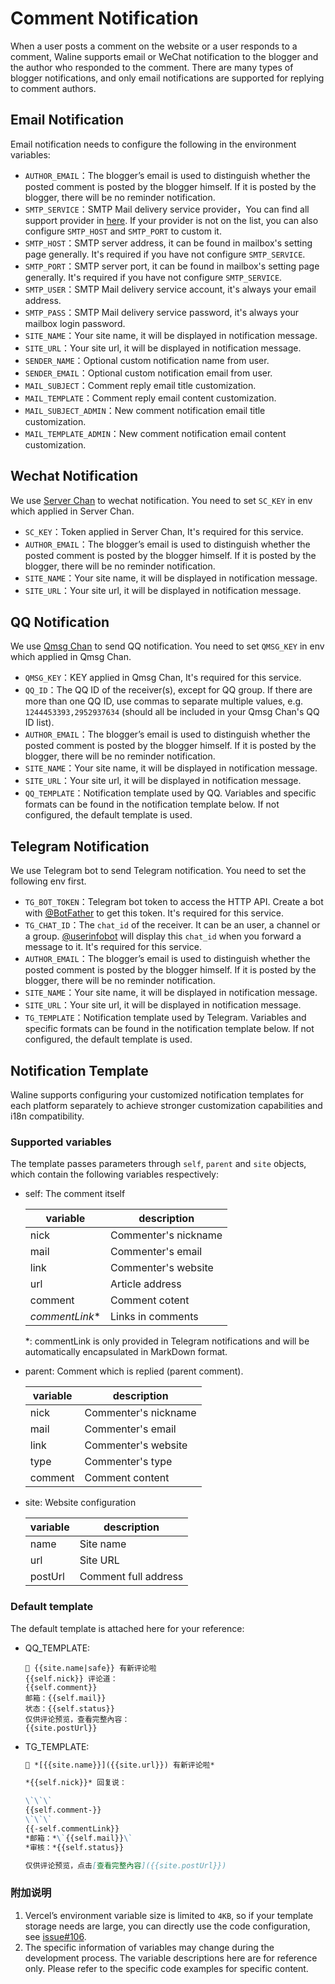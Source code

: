 # Comment Notification

When a user posts a comment on the website or a user responds to a comment, Waline supports email or WeChat notification to the blogger and the author who responded to the comment. There are many types of blogger notifications, and only email notifications are supported for replying to comment authors.

## Email Notification

Email notification needs to configure the following in the environment variables:

- `AUTHOR_EMAIL`：The blogger’s email is used to distinguish whether the posted comment is posted by the blogger himself. If it is posted by the blogger, there will be no reminder notification.
- `SMTP_SERVICE`：SMTP Mail delivery service provider，You can find all support provider in [here](https://github.com/nodemailer/nodemailer/blob/master/lib/well-known/services.json). If your provider is not on the list, you can also configure `SMTP_HOST` and `SMTP_PORT` to custom it.
- `SMTP_HOST`：SMTP server address, it can be found in mailbox's setting page generally. It's required if you have not configure `SMTP_SERVICE`.
- `SMTP_PORT`：SMTP server port, it can be found in mailbox's setting page generally. It's required if you have not configure `SMTP_SERVICE`.
- `SMTP_USER`：SMTP Mail delivery service account, it's always your email address.
- `SMTP_PASS`：SMTP Mail delivery service password, it's always your mailbox login password.
- `SITE_NAME`：Your site name, it will be displayed in notification message.
- `SITE_URL`：Your site url, it will be displayed in notification message.
- `SENDER_NAME`：Optional custom notification name from user.
- `SENDER_EMAIL`：Optional custom notification email from user.
- `MAIL_SUBJECT`：Comment reply email title customization.
- `MAIL_TEMPLATE`：Comment reply email content customization.
- `MAIL_SUBJECT_ADMIN`：New comment notification email title customization.
- `MAIL_TEMPLATE_ADMIN`：New comment notification email content customization.

## Wechat Notification

We use [Server Chan](http://sc.ftqq.com/3.version) to wechat notification. You need to set `SC_KEY` in env which applied in Server Chan.

- `SC_KEY`：Token applied in Server Chan, It's required for this service.
- `AUTHOR_EMAIL`：The blogger’s email is used to distinguish whether the posted comment is posted by the blogger himself. If it is posted by the blogger, there will be no reminder notification.
- `SITE_NAME`：Your site name, it will be displayed in notification message.
- `SITE_URL`：Your site url, it will be displayed in notification message.

## QQ Notification

We use [Qmsg Chan](https://qmsg.zendee.cn) to send QQ notification. You need to set `QMSG_KEY` in env which applied in Qmsg Chan.

- `QMSG_KEY`：KEY applied in Qmsg Chan, It's required for this service.
- `QQ_ID`：The QQ ID of the receiver(s), except for QQ group. If there are more than one QQ ID, use commas to separate multiple values, e.g. `1244453393,2952937634` (should all be included in your Qmsg Chan's QQ ID list).
- `AUTHOR_EMAIL`：The blogger’s email is used to distinguish whether the posted comment is posted by the blogger himself. If it is posted by the blogger, there will be no reminder notification.
- `SITE_NAME`：Your site name, it will be displayed in notification message.
- `SITE_URL`：Your site url, it will be displayed in notification message.
- `QQ_TEMPLATE`：Notification template used by QQ. Variables and specific formats can be found in the notification template below. If not configured, the default template is used.
## Telegram Notification

We use Telegram bot to send Telegram notification. You need to set the following env first.

- `TG_BOT_TOKEN`：Telegram bot token to access the HTTP API. Create a bot with [@BotFather](https://t.me/BotFather) to get this token. It's required for this service.
- `TG_CHAT_ID`：The `chat_id` of the receiver. It can be an user, a channel or a group. [@userinfobot](https://t.me/userinfobot) will display this `chat_id` when you forward a message to it. It's required for this service.
- `AUTHOR_EMAIL`：The blogger’s email is used to distinguish whether the posted comment is posted by the blogger himself. If it is posted by the blogger, there will be no reminder notification.
- `SITE_NAME`：Your site name, it will be displayed in notification message.
- `SITE_URL`：Your site url, it will be displayed in notification message.
- `TG_TEMPLATE`：Notification template used by Telegram. Variables and specific formats can be found in the notification template below. If not configured, the default template is used.


## Notification Template

Waline supports configuring your customized notification templates for each platform separately to achieve stronger customization capabilities and i18n compatibility.
### Supported variables

The template passes parameters through `self`, `parent` and `site` objects, which contain the following variables respectively:

- self: The comment itself

    | variable        | description          |
    | --------------- | -------------------- |
    | nick            | Commenter's nickname |
    | mail            | Commenter's email    |
    | link            | Commenter's website  |
    | url             | Article address      |
    | comment         | Comment cotent       |
    | *commentLink*\* | Links in comments    |

    *: commentLink is only provided in Telegram notifications and will be automatically encapsulated in MarkDown format.

- parent: Comment which is replied (parent comment).

    | variable | description          |
    | -------- | -------------------- |
    | nick     | Commenter's nickname |
    | mail     | Commenter's email    |
    | link     | Commenter's website  |
    | type     | Commenter's type     |
    | comment  | Comment content      |

- site: Website configuration

    | variable | description          |
    | -------- | -------------------- |
    | name     | Site name            |
    | url      | Site URL             |
    | postUrl  | Comment full address |

### Default template

The default template is attached here for your reference:

- QQ_TEMPLATE:

    ``` plain
    💬 {{site.name|safe}} 有新评论啦
    {{self.nick}} 评论道：
    {{self.comment}}
    邮箱：{{self.mail}}
    状态：{{self.status}} 
    仅供评论预览，查看完整內容：
    {{site.postUrl}}
    ```

- TG_TEMPLATE:

    ``` markdown
    💬 *[{{site.name}}]({{site.url}}) 有新评论啦*

    *{{self.nick}}* 回复说：

    \`\`\`
    {{self.comment-}}
    \`\`\`
    {{-self.commentLink}}
    *邮箱：*\`{{self.mail}}\`
    *审核：*{{self.status}} 

    仅供评论预览，点击[查看完整內容]({{site.postUrl}})
    ```

### 附加说明

1. Vercel’s environment variable size is limited to `4KB`, so if your template storage needs are large, you can directly use the code configuration, see [issue#106](https://github.com/lizheming/waline/issues/106).
2. The specific information of variables may change during the development process. The variable descriptions here are for reference only. Please refer to the specific code examples for specific content.
